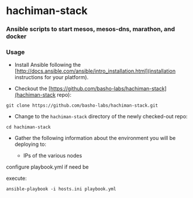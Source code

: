 hachiman-stack
================
### Ansible scripts to start mesos, mesos-dns, marathon, and docker

### Usage

- Install Ansible following the [http://docs.ansible.com/ansible/intro_installation.html](installation instructions for your platform).

- Checkout the [https://github.com/basho-labs/hachiman-stack](hachiman-stack repo):
```
git clone https://github.com/basho-labs/hachiman-stack.git
```

- Change to the `hachiman-stack` directory of the newly checked-out repo:
```
cd hachiman-stack
```

- Gather the following information about the environment you will be deploying to:

    - IPs of the various nodes



configure playbook.yml if need be

execute:

	ansible-playbook -i hosts.ini playbook.yml
